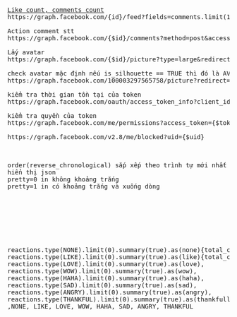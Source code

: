 <pre>
<a href="http://stackoverflow.com/questions/17755753/how-to-get-likes-count-when-searching-facebook-graph-api-with-search-xxx" target="_blank">Like count, comments count</a>
https://graph.facebook.com/{id}/feed?fields=comments.limit(1).summary(true),likes.limit(1).summary(true)

Action comment stt
https://graph.facebook.com/{$id}/comments?method=post&access_token=$token&message={$message}

Lấy avatar
https://graph.facebook.com/{$id}/picture?type=large&redirect=true&width=40&height=40

check avatar mặc định nếu is_silhouette == TRUE thì đó là AVATAR MẶC ĐỊNH
https://graph.facebook.com/100003297565758/picture?redirect=false

kiểm tra thời gian tồn tại của token
https://graph.facebook.com/oauth/access_token_info?client_id={$client_id}&access_token={$access_token}

kiểm tra quyền của token
https://graph.facebook.com/me/permissions?access_token={$token}

https://graph.facebook.com/v2.8/me/blocked?uid={$uid}



order(reverse_chronological) sắp xếp theo trình tự mới nhất
hiển thị json
pretty=0 in không khoảng trắng
pretty=1 in có khoảng trắng và xuống dòng








reactions.type(NONE).limit(0).summary(true).as(none){total_count},
reactions.type(LIKE).limit(0).summary(true).as(like){total_count},
reactions.type(LOVE).limit(0).summary(true).as(love),
reactions.type(WOW).limit(0).summary(true).as(wow),
reactions.type(HAHA).limit(0).summary(true).as(haha),
reactions.type(SAD).limit(0).summary(true).as(sad),
reactions.type(ANGRY).limit(0).summary(true).as(angry),
reactions.type(THANKFUL).limit(0).summary(true).as(thankfull)
,NONE, LIKE, LOVE, WOW, HAHA, SAD, ANGRY, THANKFUL
</pre>

